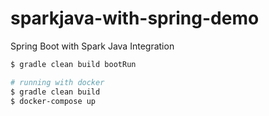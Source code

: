 # sparkjava-with-spring-demo

Spring Boot with Spark Java Integration 

```bash
$ gradle clean build bootRun

# running with docker
$ gradle clean build
$ docker-compose up
```
